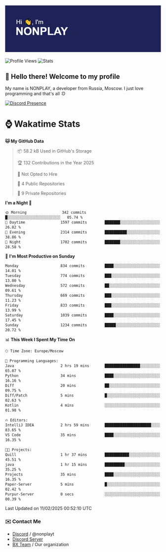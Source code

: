 ![Discord Presence](./header.png)
<br></br>
![Profile Views](https://komarev.com/ghpvc/?username=NONPLAYT&color=blue&style=for-the-badge)
![Stats](https://img.shields.io/badge/0%25-OPTIMIZED-orange?style=for-the-badge)


## :wave: Hello there! Welcome to my profile

My name is NONPLAY, a developer from Russia, Moscow. I just love programming and that's all :D

[![Discord Presence](https://lanyard.cnrad.dev/api/597087584090587177?showDisplayName=true)](https://discord.com/users/597087584090587177) 

# ⌚ Wakatime Stats

<!--START_SECTION:waka-->
**🐱 My GitHub Data** 

> 📦 58.2 kB Used in GitHub's Storage 
 > 
> 🏆 132 Contributions in the Year 2025
 > 
> 🚫 Not Opted to Hire
 > 
> 📜 4 Public Repositories 
 > 
> 🔑 9 Private Repositories 
 > 
**I'm a Night 🦉** 

```text
🌞 Morning                342 commits         █░░░░░░░░░░░░░░░░░░░░░░░░   05.74 % 
🌆 Daytime                1597 commits        ███████░░░░░░░░░░░░░░░░░░   26.82 % 
🌃 Evening                2314 commits        ██████████░░░░░░░░░░░░░░░   38.86 % 
🌙 Night                  1702 commits        ███████░░░░░░░░░░░░░░░░░░   28.58 % 
```
📅 **I'm Most Productive on Sunday** 

```text
Monday                   834 commits         ████░░░░░░░░░░░░░░░░░░░░░   14.01 % 
Tuesday                  774 commits         ███░░░░░░░░░░░░░░░░░░░░░░   13.00 % 
Wednesday                572 commits         ██░░░░░░░░░░░░░░░░░░░░░░░   09.61 % 
Thursday                 669 commits         ███░░░░░░░░░░░░░░░░░░░░░░   11.23 % 
Friday                   833 commits         ███░░░░░░░░░░░░░░░░░░░░░░   13.99 % 
Saturday                 1039 commits        ████░░░░░░░░░░░░░░░░░░░░░   17.45 % 
Sunday                   1234 commits        █████░░░░░░░░░░░░░░░░░░░░   20.72 % 
```


📊 **This Week I Spent My Time On** 

```text
🕑︎ Time Zone: Europe/Moscow

💬 Programming Languages: 
Java                     2 hrs 19 mins       ████████████████░░░░░░░░░   65.07 % 
Python                   34 mins             ████░░░░░░░░░░░░░░░░░░░░░   16.16 % 
Diff                     20 mins             ██░░░░░░░░░░░░░░░░░░░░░░░   09.75 % 
Diff/Patch               5 mins              █░░░░░░░░░░░░░░░░░░░░░░░░   02.63 % 
Kotlin                   4 mins              ░░░░░░░░░░░░░░░░░░░░░░░░░   01.98 % 

🔥 Editors: 
IntelliJ IDEA            2 hrs 59 mins       █████████████████████░░░░   83.65 % 
VS Code                  35 mins             ████░░░░░░░░░░░░░░░░░░░░░   16.35 % 

🐱‍💻 Projects: 
Quill                    1 hr 37 mins        ███████████░░░░░░░░░░░░░░   45.51 % 
java                     1 hr 15 mins        █████████░░░░░░░░░░░░░░░░   35.25 % 
Projects                 35 mins             ████░░░░░░░░░░░░░░░░░░░░░   16.35 % 
Paper-Server             5 mins              █░░░░░░░░░░░░░░░░░░░░░░░░   02.42 % 
Purpur-Server            0 secs              ░░░░░░░░░░░░░░░░░░░░░░░░░   00.39 % 
```


 Last Updated on 11/02/2025 00:52:10 UTC
<!--END_SECTION:waka-->

### ✉️ Contact Me

- [Discord](https://discord.com/users/597087584090587177) / @nonplayt
- [Discord Server](https://discord.gg/p7cxhw7E2M)
- [BX Team](https://github.com/BX-Team) / Our organization
